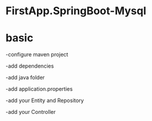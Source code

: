 # FirstApp.SpringBoot-Mysql

# basic

-configure maven project 

-add dependencies

-add java folder

-add application.properties

-add your Entity and Repository

-add your Controller

